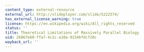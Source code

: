 ```yaml
---
content_type: external-resource
external_url: http://slideplayer.com/slide/5222574/
has_external_license_warning: true
license: https://en.wikipedia.org/wiki/All_rights_reserved
status: ''
title: Theoretical Limitations of Massively Parallel Biology
uid: 26867e60-ffa7-4c1c-a10a-9154bfdcf20c
wayback_url: ''
---
```

